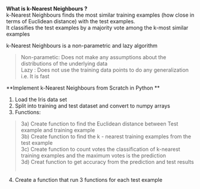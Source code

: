 **What is k-Nearest Neighbours ?**    
k-Nearest Neighbours finds the most similar training examples (how close in terms of Euclidean distance) with the test examples.     
It classifies the test examples by a majority vote among the k-most similar examples  


k-Nearest Neighbours is a non-parametric and lazy algorithm 
>Non-parametic: Does not make any assumptions about the distributions of the underlying data    
>Lazy : Does not use the training data points to do any generalization i.e. It is fast 

**Implement k-Nearest Neighbours from Scratch in Python **
​
1) Load the Iris data set   
2) Split into training and test dataset and convert to numpy arrays   
3) Functions: 
> 3a) Create function to find the Euclidean distance between Test example and training example      
> 3b) Create function to find the k - nearest training examples from the test example       
> 3c) Create function to count votes the classification of k-nearest training examples and the maximum votes is the prediction      
> 3d) Creat function to get accuracy from the prediction and test results   
​
4) Create a function that run 3 functions for each test example  
